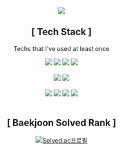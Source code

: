 <div align="center">
 
  <!-- Header -->
  <img src="https://capsule-render.vercel.app/api?type=Rounded&color=438CB5&height=150&section=header&text=Sumin's%20Github&fontSize=70&fontColor=FFFFFF"/>
  
  <br/>
  
  <!-- Badge -->
  ## [ Tech Stack ]
  Techs that I've used at least once
  
  <!-- Language -->
  <img src="https://img.shields.io/badge/Swift-F05138?style=flat-square&logo=Swift&logoColor=white"/>
  <img src="https://img.shields.io/badge/C%23-239120?style=flat-square&logo=C%20Sharp&logoColor=white"/>
  <img src="https://img.shields.io/badge/C-A8B9CC?style=flat-square&logo=C&logoColor=white"/>
  <img src="https://img.shields.io/badge/Python-3766AB?style=flat-square&logo=Python&logoColor=white"/>
    
  <br/>
  <br/>
  
  <!-- Database & Library & Platform -->
  <img src="https://img.shields.io/badge/Firebase-FFCA28?style=flat-square&logo=Firebase&logoColor=black"/>
  <img src="https://img.shields.io/badge/Google%20Colab-F9AB00?style=flat-square&logo=Google%20Colab&logoColor=white"/>
  
  <br/>
  <br/>   
  <!-- Develope Tool -->
  <img src="https://img.shields.io/badge/Xcode-147EFB?style=flat-square&logo=Xcode&logoColor=white"/>
  <img src="https://img.shields.io/badge/Visual%20Studio%20Code-007ACC?style=flat-square&logo=Visual%20Studio%20Code&logoColor=white"/>
  <img src="https://img.shields.io/badge/Visual%20Studio-5C2D91?style=flat-square&logo=Visual%20Studio&logoColor=white"/>
  <img src="https://img.shields.io/badge/Eclipse%20IDE-2C2255?style=flat-square&logo=Eclipse%20IDE&logoColor=white"/>
  
  <br/>
  <br/>   

</div>

<div align=center>   
	
## [ Baekjoon Solved Rank ]
	
[![Solved.ac프로필](http://mazassumnida.wtf/api/v2/generate_badge?boj=gogotnals)](https://solved.ac/gogotnals)
</div>
<div align=center>
	
  <br/>
</div>
